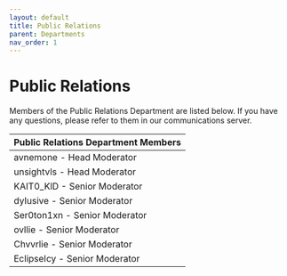 ```yaml
---
layout: default
title: Public Relations
parent: Departments
nav_order: 1
---
```


# Public Relations
Members of the Public Relations Department are listed below. If you have any questions, please refer to them in our communications server. 

| Public Relations Department Members      | 
|:-------------|
| avnemone - Head Moderator | 
| unsightvls - Head Moderator | 
| KAIT0_KlD - Senior Moderator |
| dyIusive - Senior Moderator |
| Ser0ton1xn - Senior Moderator |
| ovllie - Senior Moderator |
| Chvvrlie - Senior Moderator |
| EclipseIcy - Senior Moderator
